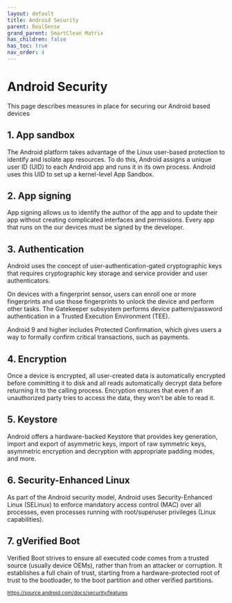 ```yaml
---
layout: default
title: Android Security
parent: RealSense
grand_parent: SmartClean Matrix
has_children: false
has_toc: true
nav_order: 4
---
```

# Android Security
This page describes measures in place for securing our Android based devices

## 1. App sandbox
The Android platform takes advantage of the Linux user-based protection to identify and isolate app resources. To do this, Android assigns a unique user ID (UID) to each Android app and runs it in its own process. Android uses this UID to set up a kernel-level App Sandbox.

## 2. App signing
App signing allows us to identify the author of the app and to update their app without creating complicated interfaces and permissions. Every app that runs on the our devices must be signed by the developer.

## 3. Authentication
Android uses the concept of user-authentication-gated cryptographic keys that requires cryptographic key storage and service provider and user authenticators.

On devices with a fingerprint sensor, users can enroll one or more fingerprints and use those fingerprints to unlock the device and perform other tasks. The Gatekeeper subsystem performs device pattern/password authentication in a Trusted Execution Environment (TEE).

Android 9 and higher includes Protected Confirmation, which gives users a way to formally confirm critical transactions, such as payments.

## 4. Encryption
Once a device is encrypted, all user-created data is automatically encrypted before committing it to disk and all reads automatically decrypt data before returning it to the calling process. Encryption ensures that even if an unauthorized party tries to access the data, they won’t be able to read it.

## 5. Keystore
Android offers a hardware-backed Keystore that provides key generation, import and export of asymmetric keys, import of raw symmetric keys, asymmetric encryption and decryption with appropriate padding modes, and more.

## 6. Security-Enhanced Linux
As part of the Android security model, Android uses Security-Enhanced Linux (SELinux) to enforce mandatory access control (MAC) over all processes, even processes running with root/superuser privileges (Linux capabilities).

## 7. gVerified Boot
Verified Boot strives to ensure all executed code comes from a trusted source (usually device OEMs), rather than from an attacker or corruption. It establishes a full chain of trust, starting from a hardware-protected root of trust to the bootloader, to the boot partition and other verified partitions.



<sub>https://source.android.com/docs/security/features</sub>